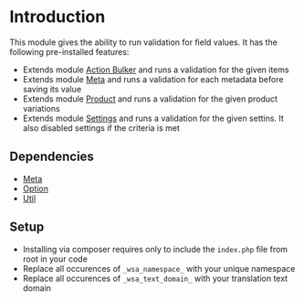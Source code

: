 # Introduction

This module gives the ability to run validation for field values. It has the following pre-installed features:

* Extends module [Action Bulker](https://gitlab.com/woosa/wp-plugin-modules/action-bulker) and runs a validation for the given items
* Extends module [Meta](https://gitlab.com/woosa/wp-plugin-modules/meta) and runs a validation for each metadata before saving its value
* Extends module [Product](https://gitlab.com/woosa/wp-plugin-modules/product) and runs a validation for the given product variations
* Extends module [Settings](https://gitlab.com/woosa/wp-plugin-modules/settings) and runs a validation for the given settins. It also disabled settings if the criteria is met

## Dependencies

* [Meta](https://gitlab.com/woosa/wp-plugin-modules/meta)
* [Option](https://gitlab.com/woosa/wp-plugin-modules/option)
* [Util](https://gitlab.com/woosa/wp-plugin-modules/util)

## Setup

* Installing via composer requires only to include the `index.php` file from root in your code
* Replace all occurences of `_wsa_namespace_` with your unique namespace
* Replace all occurences of `_wsa_text_domain_` with your translation text domain